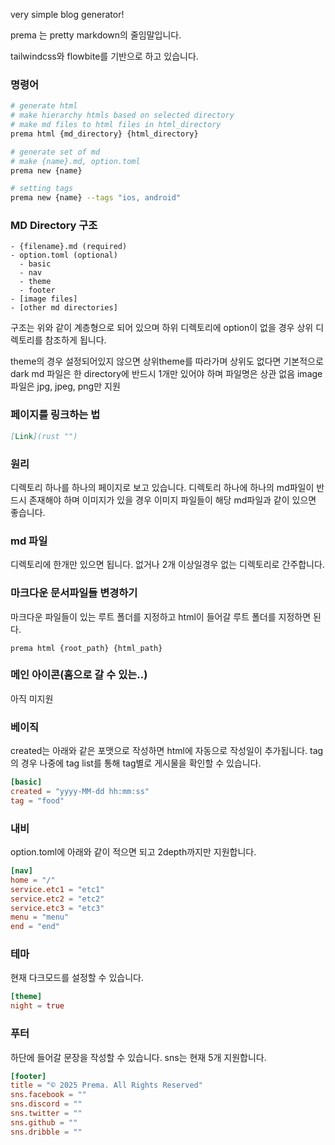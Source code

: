 very simple blog generator!

prema 는 pretty markdown의 줄임말입니다.

tailwindcss와 flowbite를 기반으로 하고 있습니다.

### 명령어
``` bash
# generate html
# make hierarchy htmls based on selected directory
# make md files to html files in html_directory
prema html {md_directory} {html_directory}

# generate set of md
# make {name}.md, option.toml
prema new {name}

# setting tags
prema new {name} --tags "ios, android"
```

### MD Directory 구조
``` plain
- {filename}.md (required)
- option.toml (optional)
  - basic
  - nav
  - theme
  - footer
- [image files]
- [other md directories]
```
구조는 위와 같이 계층형으로 되어 있으며 하위 디렉토리에 option이 없을 경우 상위 디렉토리를 참조하게 됩니다.

theme의 경우 설정되어있지 않으면 상위theme를 따라가며 상위도 없다면 기본적으로 dark
md 파일은 한 directory에 반드시 1개만 있어야 하며 파일명은 상관 없음
image파일은 jpg, jpeg, png만 지원

### 페이지를 링크하는 법
``` markdown
[Link](rust "")
```

### 원리
디렉토리 하나를 하나의 페이지로 보고 있습니다.
디렉토리 하나에 하나의 md파일이 반드시 존재해야 하며 이미지가 있을 경우 이미지 파일들이 해당 md파일과 같이 있으면 좋습니다.

### md 파일
디렉토리에 한개만 있으면 됩니다.
없거나 2개 이상일경우 없는 디렉토리로 간주합니다.

### 마크다운 문서파일들 변경하기
마크다운 파일들이 있는 루트 폴더를 지정하고 html이 들어갈 루트 폴더를 지정하면 된다.
``` shell
prema html {root_path} {html_path}
```

### 메인 아이콘(홈으로 갈 수 있는..)
아직 미지원

### 베이직
created는 아래와 같은 포맷으로 작성하면 html에 자동으로 작성일이 추가됩니다.
tag의 경우 나중에 tag list를 통해 tag별로 게시물을 확인할 수 있습니다.
``` toml
[basic]
created = "yyyy-MM-dd hh:mm:ss"
tag = "food"
```

### 내비
option.toml에 아래와 같이 적으면 되고 2depth까지만 지원합니다.
``` toml
[nav]
home = "/"
service.etc1 = "etc1"
service.etc2 = "etc2"
service.etc3 = "etc3"
menu = "menu"
end = "end"
```

### 테마
현재 다크모드를 설정할 수 있습니다.
``` toml
[theme]
night = true
```

### 푸터
하단에 들어갈 문장을 작성할 수 있습니다.
sns는 현재 5개 지원합니다.
``` toml
[footer]
title = "© 2025 Prema. All Rights Reserved"
sns.facebook = ""
sns.discord = ""
sns.twitter = ""
sns.github = ""
sns.dribble = ""
```
